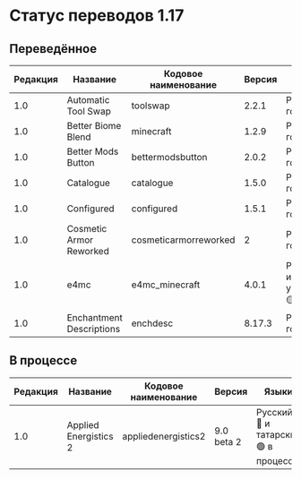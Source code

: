 # Статус переводов 1.17

## Переведённое

| Редакция | Название | Кодовое наименование | Версия | Языки |
| - | - | - | - | - |
| 1.0 | Automatic Tool Swap | toolswap | 2.2.1 | Русский 🔴 готов |
| 1.0 | Better Biome Blend | minecraft | 1.2.9 | Русский 🔴 готов |
| 1.0 | Better Mods Button | bettermodsbutton | 2.0.2 | Русский 🔴 готов |
| 1.0 | Catalogue | catalogue | 1.5.0 | Русский 🔴 готов |
| 1.0 | Configured | configured | 1.5.1 | Русский 🔴 готов |
| 1.0 | Cosmetic Armor Reworked | cosmeticarmorreworked | 2 | Русский 🔴 готов |
| 1.0 | e4mc | e4mc_minecraft | 4.0.1 | Русский 🔴 и украинский 🟡 готовы |
| 1.0 | Enchantment Descriptions | enchdesc | 8.17.3 | Русский 🔴 готов |

## В процессе

| Редакция | Название | Кодовое наименование | Версия | Языки |
| - | - | - | - | - |
| 1.0 | Applied Energistics 2 | appliedenergistics2 | 9.0 beta 2 | Русский 🔴 и татарский 🟢 в процессе |